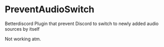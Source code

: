 # PreventAudioSwitch
Betterdiscord Plugin that prevent Discord to switch to newly added audio sources by itself

Not working atm.
